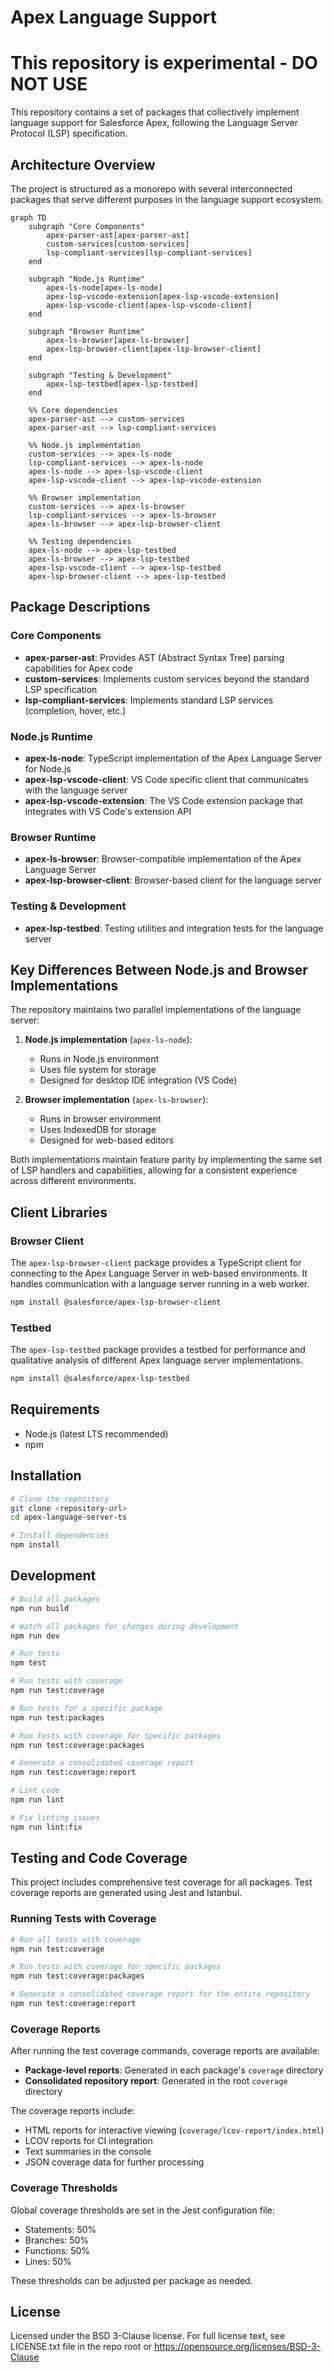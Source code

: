 # Apex Language Support

# This repository is experimental - DO NOT USE

This repository contains a set of packages that collectively implement language support for Salesforce Apex, following the Language Server Protocol (LSP) specification.

## Architecture Overview

The project is structured as a monorepo with several interconnected packages that serve different purposes in the language support ecosystem.

```mermaid
graph TD
    subgraph "Core Components"
        apex-parser-ast[apex-parser-ast]
        custom-services[custom-services]
        lsp-compliant-services[lsp-compliant-services]
    end
    
    subgraph "Node.js Runtime"
        apex-ls-node[apex-ls-node]
        apex-lsp-vscode-extension[apex-lsp-vscode-extension]
        apex-lsp-vscode-client[apex-lsp-vscode-client]
    end
    
    subgraph "Browser Runtime"
        apex-ls-browser[apex-ls-browser]
        apex-lsp-browser-client[apex-lsp-browser-client]
    end
    
    subgraph "Testing & Development"
        apex-lsp-testbed[apex-lsp-testbed]
    end
    
    %% Core dependencies
    apex-parser-ast --> custom-services
    apex-parser-ast --> lsp-compliant-services
    
    %% Node.js implementation
    custom-services --> apex-ls-node
    lsp-compliant-services --> apex-ls-node
    apex-ls-node --> apex-lsp-vscode-client
    apex-lsp-vscode-client --> apex-lsp-vscode-extension
    
    %% Browser implementation
    custom-services --> apex-ls-browser
    lsp-compliant-services --> apex-ls-browser
    apex-ls-browser --> apex-lsp-browser-client
    
    %% Testing dependencies
    apex-ls-node --> apex-lsp-testbed
    apex-ls-browser --> apex-lsp-testbed
    apex-lsp-vscode-client --> apex-lsp-testbed
    apex-lsp-browser-client --> apex-lsp-testbed
```

## Package Descriptions

### Core Components

- **apex-parser-ast**: Provides AST (Abstract Syntax Tree) parsing capabilities for Apex code
- **custom-services**: Implements custom services beyond the standard LSP specification
- **lsp-compliant-services**: Implements standard LSP services (completion, hover, etc.)

### Node.js Runtime

- **apex-ls-node**: TypeScript implementation of the Apex Language Server for Node.js
- **apex-lsp-vscode-client**: VS Code specific client that communicates with the language server
- **apex-lsp-vscode-extension**: The VS Code extension package that integrates with VS Code's extension API

### Browser Runtime

- **apex-ls-browser**: Browser-compatible implementation of the Apex Language Server
- **apex-lsp-browser-client**: Browser-based client for the language server

### Testing & Development

- **apex-lsp-testbed**: Testing utilities and integration tests for the language server

## Key Differences Between Node.js and Browser Implementations

The repository maintains two parallel implementations of the language server:

1. **Node.js implementation** (`apex-ls-node`):
   - Runs in Node.js environment
   - Uses file system for storage
   - Designed for desktop IDE integration (VS Code)

2. **Browser implementation** (`apex-ls-browser`):
   - Runs in browser environment
   - Uses IndexedDB for storage
   - Designed for web-based editors

Both implementations maintain feature parity by implementing the same set of LSP handlers and capabilities, allowing for a consistent experience across different environments.

## Client Libraries

### Browser Client

The `apex-lsp-browser-client` package provides a TypeScript client for connecting to the Apex Language Server in web-based environments. It handles communication with a language server running in a web worker.

```bash
npm install @salesforce/apex-lsp-browser-client
```

### Testbed

The `apex-lsp-testbed` package provides a testbed for performance and qualitative analysis of different Apex language server implementations.

```bash
npm install @salesforce/apex-lsp-testbed
```

## Requirements

- Node.js (latest LTS recommended)
- npm

## Installation

```bash
# Clone the repository
git clone <repository-url>
cd apex-language-server-ts

# Install dependencies
npm install
```

## Development

```bash
# Build all packages
npm run build

# Watch all packages for changes during development
npm run dev

# Run tests
npm test

# Run tests with coverage
npm run test:coverage

# Run tests for a specific package
npm run test:packages

# Run tests with coverage for specific packages
npm run test:coverage:packages

# Generate a consolidated coverage report
npm run test:coverage:report

# Lint code
npm run lint

# Fix linting issues
npm run lint:fix
```

## Testing and Code Coverage

This project includes comprehensive test coverage for all packages. Test coverage reports are generated using Jest and Istanbul.

### Running Tests with Coverage

```bash
# Run all tests with coverage
npm run test:coverage

# Run tests with coverage for specific packages
npm run test:coverage:packages

# Generate a consolidated coverage report for the entire repository
npm run test:coverage:report
```

### Coverage Reports

After running the test coverage commands, coverage reports are available:

- **Package-level reports**: Generated in each package's `coverage` directory
- **Consolidated repository report**: Generated in the root `coverage` directory

The coverage reports include:

- HTML reports for interactive viewing (`coverage/lcov-report/index.html`)
- LCOV reports for CI integration
- Text summaries in the console
- JSON coverage data for further processing

### Coverage Thresholds

Global coverage thresholds are set in the Jest configuration file:

- Statements: 50%
- Branches: 50%
- Functions: 50%
- Lines: 50%

These thresholds can be adjusted per package as needed.

## License

Licensed under the BSD 3-Clause license.
For full license text, see LICENSE.txt file in the repo root or https://opensource.org/licenses/BSD-3-Clause
